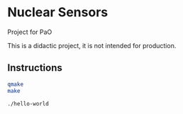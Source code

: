 # Nuclear Sensors
Project for PaO

This is a didactic project, it is not intended for production.

## Instructions
```bash
qmake
make
```
```bash
./hello-world
```